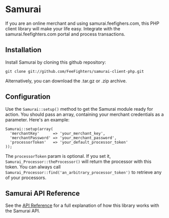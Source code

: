 Samurai
=======

If you are an online merchant and using samurai.feefighers.com, this PHP client
library will make your life easy. Integrate with the samurai.feefighters.com
portal and process transactions.


Installation
------------

Install Samurai by cloning this github repository:

    git clone git://github.com/FeeFighters/samurai-client-php.git

Alternatively, you can download the .tar.gz or .zip archive.


Configuration
-------------

Use the `Samurai::setup()` method to get the Samurai module ready for
action. You should pass an array, containing your merchant credentials
as a parameter. Here's an example:

    Samurai::setup(array(
      'merchantKey'      => 'your_merchant_key',
      'merchantPassword' => 'your_merchant_password',
      'processorToken'   => 'your_default_processor_token'
    ));

The `processorToken` param is optional. If you set it,
`Samurai_Processor::theProcessor()` will return the processor with this token. You
can always call `Samurai_Processor::find('an_arbitrary_processor_token')` to
retrieve any of your processors.

Samurai API Reference
---------------------

See the [API Reference](https://samurai.feefighters.com/developers/php/api-reference) for a full explanation of how this library works with the Samurai API.
